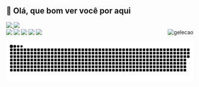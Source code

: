 ## :blue_heart: Olá, que bom ver você por aqui

 <div>
  <a href="https://github.com/vitoriasa">
  <img height="180em" src="https://github-readme-stats.vercel.app/api?username=vitoriasa&show_icons=true&theme=tokyonight&include_all_commits=true&count_private=true"/>
  <img height="180em" src="https://github-readme-stats.vercel.app/api/top-langs/?username=vitoriasa&layout=compact&langs_count=7&theme=tokyonight "/>
</div>
 
 <img align="right" alt="gelecao" src="https://i.gifer.com/7GcM.gif">
 
 <div> 
  <a href="https://www.youtube.com/channel/UCSH0-xG7uHtz2CPuADGPrnA" target="_blank"><img src="https://img.shields.io/badge/YouTube-FF0000?style=for-the-badge&logo=youtube&logoColor=white" target="_blank"></a>
  <a href="https://www.instagram.com/bitora.png/" target="_blank"><img src="https://img.shields.io/badge/-Instagram-%23E4405F?style=for-the-badge&logo=instagram&logoColor=white" target="_blank"></a>
 	<a href="https://www.twitch.tv/bitora" target="_blank"><img src="https://img.shields.io/badge/Twitch-9146FF?style=for-the-badge&logo=twitch&logoColor=white" target="_blank"></a>
  <a href = "mailto:vitoria.sacarvalho@gmail.com"><img src="https://img.shields.io/badge/-Gmail-%23333?style=for-the-badge&logo=gmail&logoColor=white" target="_blank"></a>
  <a href="https://www.linkedin.com/in/vitoriasimoes/" target="_blank"><img src="https://img.shields.io/badge/-LinkedIn-%230077B5?style=for-the-badge&logo=linkedin&logoColor=white" target="_blank"></a> 
 
  ![Snake animation](https://github.com/vitoriasa/vitoriasa/blob/output/github-contribution-grid-snake.svg)
 
</div>
